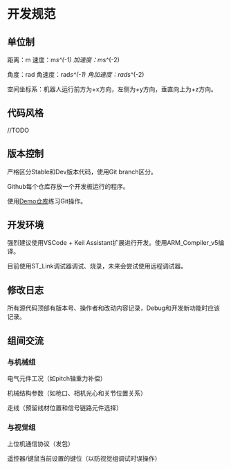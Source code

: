 # 开发规范
## 单位制
距离：m
速度：m*s^(-1)
加速度：m*s^(-2)

角度：rad
角速度：rad*s^(-1)
角加速度：rad*s^(-2)

空间坐标系：机器人运行前方为+x方向，左侧为+y方向，垂直向上为+z方向。

## 代码风格
//TODO

## 版本控制
严格区分Stable和Dev版本代码，使用Git branch区分。

Github每个仓库存放一个开发板运行的程序。

使用[Demo仓库](https://github.com/RM-DragoPass-EC-Group/Demo)练习Git操作。

## 开发环境
强烈建议使用VSCode + Keil Assistant扩展进行开发。使用ARM_Compiler_v5编译。

目前使用ST_Link调试器调试、烧录，未来会尝试使用远程调试器。

## 修改日志
所有源代码顶部有版本号、操作者和改动内容记录，Debug和开发新功能时应该记录。

## 组间交流
### 与机械组
电气元件工况（如pitch轴重力补偿）

机械结构参数（如枪口、相机光心和关节位置关系）

走线（预留线材位置和信号链路元件选择）

### 与视觉组
上位机通信协议（发包）

遥控器/键鼠当前设置的键位（以防视觉组调试时误操作）
